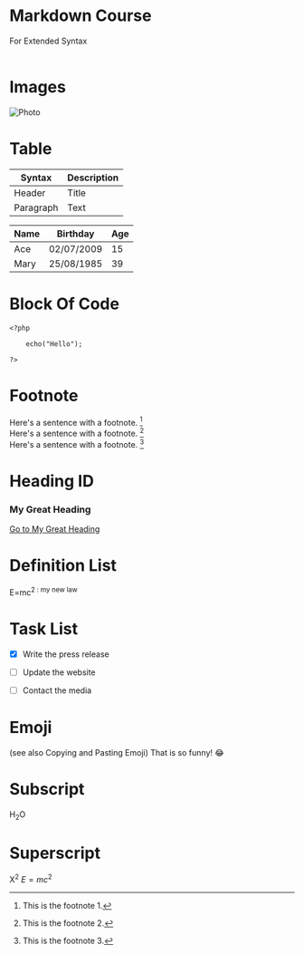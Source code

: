 # Markdown Course
For Extended Syntax <br><br>

# Images

![Photo](https://www.guillenphoto.com/data/blog/2016/001-chronique-pourquoi-faire-de-la-photo-I/images/amar-guillen-photographiing-death-valley.jpg)


# Table 

| Syntax    | Description |     
| --------- | ----------- | 
| Header    | Title       |    
| Paragraph | Text        |   

| Name     | Birthday   | Age |
| -------- | ---------- | --- |
| Ace      | 02/07/2009 | 15  |
| Mary     | 25/08/1985 | 39  |


# Block Of Code 

```
<?php 
	
	echo("Hello");
	
?>
```

# Footnote	

Here's a sentence with a footnote. [^1]
<br>
Here's a sentence with a footnote. [^2]
<br>
Here's a sentence with a footnote. [^3]
<br>

[^1]: This is the footnote 1.
[^2]: This is the footnote 2.
[^3]: This is the footnote 3.

# Heading ID
### My Great Heading 
[Go to My Great Heading](#my-great-heading)

# Definition List	
E=mc<sup>2
: my new law


# Task List	
- [x] Write the press release
- [ ] Update the website
- [ ] Contact the media


# Emoji
(see also Copying and Pasting Emoji)	That is so funny! :joy:

# Subscript
H<sub>2</sub>O


# Superscript
X<sup>2</sup>
$E=mc^2$



